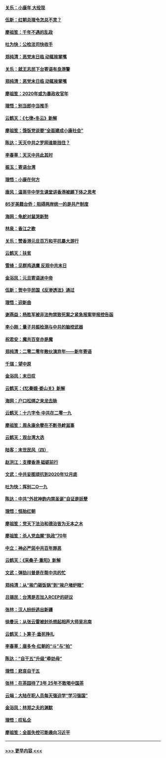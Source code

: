 #### [关乐：小康年 大役现](../pages/nsc993/n11774213.md?t=01080002) 
#### [伍新：红朝总理令怎总不灵？](../pages/nsc993/n11770813.md?t=01080002) 
#### [廖祖笙：千年不遇的乱政](../pages/nsc993/n11770373.md?t=01080002) 
#### [吐为快：公检法司快收手](../pages/nsc993/n11770359.md?t=01080002) 
#### [郑纯清：恶党末日临 动辄挨掌嘴](../pages/nsc993/n11769912.md?t=01080002) 
#### [关乐：就王志民下台寄语有良港警](../pages/nsc993/n11769903.md?t=01080002) 
#### [郑纯清：恶党末日临 动辄挨掌嘴](../pages/nsc993/n11769356.md?t=01080002) 
#### [廖祖笙：2020年或为暴政收官年](../pages/nsc993/n11768216.md?t=01080002) 
#### [理悟：别当郎中当推手](../pages/nsc993/n11768243.md?t=01080002) 
#### [云鹤天：《七律▪冬云》新解](../pages/nsc993/n11768204.md?t=01080002) 
#### [廖祖笙：饿饭党说要“全面建成小康社会”](../pages/nsc993/n11767482.md?t=01080002) 
#### [陈达：天灭中共之罗网谁能挡住？](../pages/nsc993/n11767465.md?t=01080002) 
#### [李春草：天灭中共此其时](../pages/nsc993/n11767452.md?t=01080002) 
#### [振玉：寄语台湾](../pages/nsc993/n11767432.md?t=01080002) 
#### [理悟：小康在何方](../pages/nsc993/n11767394.md?t=01080002) 
#### [唐风：温哥华中学生课堂讲香港被踢下体之思考](../pages/nsc993/n11766848.md?t=01080002) 
#### [85岁美籍台侨：阻碍两岸统一的是共产制度](../pages/nsc993/n11765043.md?t=01080002) 
#### [海网：龟蛇对鼠哭新愁](../pages/nsc993/n11764895.md?t=01080002) 
#### [林泉：香江之歌](../pages/nsc993/n11764415.md?t=01080002) 
#### [关乐：赞香港元旦百万和平抗暴大游行](../pages/nsc993/n11764382.md?t=01080002) 
#### [云鹤天：扶贫](../pages/nsc993/n11764245.md?t=01080002) 
#### [雪绮：见群鸡退鹰  反观中共末日](../pages/nsc993/n11762112.md?t=01080002) 
#### [金浴凤：元旦寄语迷中帝](../pages/nsc993/n11761788.md?t=01080002) 
#### [伍新：贺中华民国《反渗透法》通过](../pages/nsc993/n11761994.md?t=01080002) 
#### [理悟：迎新曲](../pages/nsc993/n11761152.md?t=01080002) 
#### [谢燕益：杨胜军被非法拘禁致死案之紧急报案举报控告函](../pages/nsc993/n11756134.md?t=01080002) 
#### [李小刚：量子共振检测与中共的脑控武器](../pages/nsc993/n11754518.md?t=01080002) 
#### [祝君安：魔共百变亦是魔](../pages/nsc993/n11754469.md?t=01080002) 
#### [郑纯清：二零二零年散伙演弃年——新年寄语](../pages/nsc993/n11754195.md?t=01080002) 
#### [千瑞：望中原](../pages/nsc993/n11754159.md?t=01080002) 
#### [金浴凤：末日叹](../pages/nsc993/n11752359.md?t=01080002) 
#### [云鹤天：《忆秦娥‧娄山关》新解](../pages/nsc993/n11752348.md?t=01080002) 
#### [海网：户口松绑之来龙去脉](../pages/nsc993/n11752328.md?t=01080002) 
#### [云鹤天：十六字令‧中共在二零一九](../pages/nsc993/n11752305.md?t=01080002) 
#### [廖祖笙：周永康余孽在不断寻衅滋事](../pages/nsc993/n11751013.md?t=01080002) 
#### [云鹤天：观台湾大选](../pages/nsc993/n11751007.md?t=01080002) 
#### [陆客：末世民风（四）](../pages/nsc993/n11749203.md?t=01080002) 
#### [赵洪江：支撑香港 砥砺前行](../pages/nsc993/n11748482.md?t=01080002) 
#### [文武：中共妄图顽抗到2020年12月底](../pages/nsc993/n11748446.md?t=01080002) 
#### [吐为快：挥别二O一九](../pages/nsc993/n11748411.md?t=01080002) 
#### [陈达：中共“外扰神韵内禁圣诞”自证是妖孽](../pages/nsc993/n11748226.md?t=01080002) 
#### [理悟：怪胎红朝](../pages/nsc993/n11748206.md?t=01080002) 
#### [廖祖笙：党天下法治和德治皆为无本之木](../pages/nsc993/n11748135.md?t=01080002) 
#### [廖祖笙：杀人党血腥“执政”70年](../pages/nsc993/n11745144.md?t=01080002) 
#### [中立：神必严惩中共百年罪恶](../pages/nsc993/n11744970.md?t=01080002) 
#### [云鹤天：《采桑子‧重阳》新解](../pages/nsc993/n11744948.md?t=01080002) 
#### [文武：弹劾川普是在帮中共的忙](../pages/nsc993/n11744758.md?t=01080002) 
#### [郑纯清：从“挨门砸饭锅”到“挨户堵炉眼”](../pages/nsc993/n11744745.md?t=01080002) 
#### [吕锡民：台湾是否加入RCEP的研议](../pages/nsc993/n11744701.md?t=01080002) 
#### [张林：汉人纷纷逃出新疆](../pages/nsc993/n11743530.md?t=01080002) 
#### [徐曼沅：从张云雷被封杀想起相声大师吴兆南](../pages/nsc993/n11741816.md?t=01080002) 
#### [云鹤天：卜算子‧垂死挣扎](../pages/nsc993/n11739956.md?t=01080002) 
#### [李春草：唐多令‧红朝的“斗”与“拍”](../pages/nsc993/n11739830.md?t=01080002) 
#### [陈达：“自干五”升级“牵妨母”](../pages/nsc993/n11739724.md?t=01080002) 
#### [理悟：悲哀自干五](../pages/nsc993/n11739547.md?t=01080002) 
#### [张林：在茶园待了3年 25年不敢喝中国茶](../pages/nsc993/n11739240.md?t=01080002) 
#### [云端：大陆在职人员每天强迫学“学习强国”](../pages/nsc993/n11738735.md?t=01080002) 
#### [金浴凤：林郑之夫的渊默](../pages/nsc993/n11737735.md?t=01080002) 
#### [理悟：叹私企](../pages/nsc993/n11737715.md?t=01080002) 
#### [廖祖笙：全面失控可能袭向习近平](../pages/nsc993/n11737704.md?t=01080002) 

----
#### [ >>> 更早内容 <<< ](../indexes/nsc993-earlier.md)
